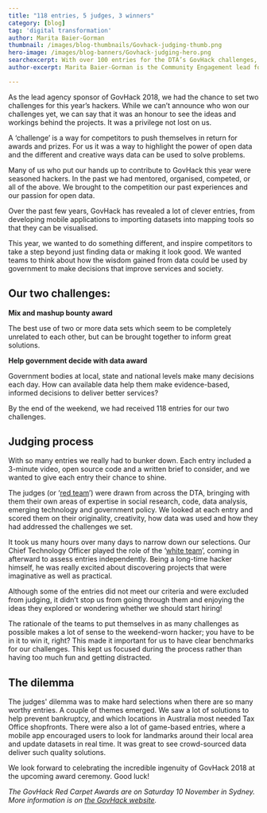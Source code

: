 ```yaml
---
title: "118 entries, 5 judges, 3 winners"
category: [blog]
tag: 'digital transformation'
author: Marita Baier-Gorman
thumbnail: /images/blog-thumbnails/Govhack-judging-thumb.png
hero-image: /images/blog-banners/Govhack-judging-hero.png
searchexcerpt: With over 100 entries for the DTA’s GovHack challenges, how did we decide the winners? Marita Baier-Gorman takes us behind the scenes of the judging process.
author-excerpt: Marita Baier-Gorman is the Community Engagement lead for our Digital Products and Services team. She was also one of our GovHack judges.

---
```

As the lead agency sponsor of GovHack 2018, we had the chance to set two challenges for this year’s hackers. While we can’t announce who won our challenges yet, we can say that it was an honour to see the ideas and workings behind the projects. It was a privilege not lost on us.

A ‘challenge’ is a way for competitors to push themselves in return for awards and prizes. For us it was a way to highlight the power of open data and the different and creative ways data can be used to solve problems.

Many of us who put our hands up to contribute to GovHack this year were seasoned hackers. In the past we had mentored, organised, competed, or all of the above. We brought to the competition our past experiences and our passion for open data.

Over the past few years, GovHack has revealed a lot of clever entries, from developing mobile applications to importing datasets into mapping tools so that they can be visualised.

This year, we wanted to do something different, and inspire competitors to take a step beyond just finding data or making it look good. We wanted teams to think about how the wisdom gained from data could be used by government to make decisions that improve services and society.

## Our two challenges:

**Mix and mashup bounty award**

The best use of two or more data sets which seem to be completely unrelated to each other, but can be brought together to inform great solutions. 	

**Help government decide with data award**

Government bodies at local, state and national levels make many decisions each day. How can available data help them make evidence-based, informed decisions to deliver better services?

By the end of the weekend, we had received 118 entries for our two challenges.

## Judging process

With so many entries we really had to bunker down. Each entry included a 3-minute video, open source code and a written brief to consider, and we wanted to give each entry their chance to shine.

The judges (or ‘[red team](http://lexicon.ft.com/term?term=red-team)’) were drawn from across the DTA, bringing with them their own areas of expertise in social research, code, data analysis, emerging technology and government policy. We looked at each entry and scored them on their originality, creativity, how data was used and how they had addressed the challenges we set.

It took us many hours over many days to narrow down our selections. Our Chief Technology Officer played the role of the ‘[white team](https://csrc.nist.gov/glossary/term/White-Team)’, coming in afterward to assess entries independently. Being a long-time hacker himself, he was really excited about discovering projects that were imaginative as well as practical.

Although some of the entries did not meet our criteria and were excluded from judging, it didn’t stop us from going through them and enjoying the ideas they explored or wondering whether we should start hiring!

The rationale of the teams to put themselves in as many challenges as possible makes a lot of sense to the weekend-worn hacker; you have to be in it to win it, right? This made it important for us to have clear benchmarks for our challenges. This kept us focused during the process rather than having too much fun and getting distracted.

## The dilemma

The judges' dilemma was to make hard selections when there are so many worthy entries. A couple of themes emerged. We saw a lot of solutions to help prevent bankruptcy, and which locations in Australia most needed Tax Office shopfronts. There were also a lot of game-based entries, where a mobile app encouraged users to look for landmarks around their local area and update datasets in real time. It was great to see crowd-sourced data deliver such quality solutions.

We look forward to celebrating the incredible ingenuity of GovHack 2018 at the upcoming award ceremony. Good luck!

_The GovHack Red Carpet Awards are on Saturday 10 November in Sydney. More information is on [the GovHack website](https://www.govhack.org/)._
